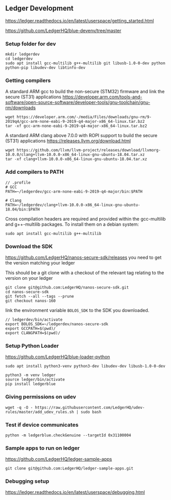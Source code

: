 ## Ledger Development

https://ledger.readthedocs.io/en/latest/userspace/getting_started.html

https://github.com/LedgerHQ/blue-devenv/tree/master

### Setup folder for dev
```
mkdir ledgerdev
cd ledgerdev
sudo apt install gcc-multilib g++-multilib git libusb-1.0-0-dev python python-pip libudev-dev libtinfo-dev

```

### Getting compilers
A standard ARM gcc to build the non-secure (STM32) firmware and link the secure (ST31) applications
https://developer.arm.com/tools-and-software/open-source-software/developer-tools/gnu-toolchain/gnu-rm/downloads
```
wget https://developer.arm.com/-/media/Files/downloads/gnu-rm/9-2019q4/gcc-arm-none-eabi-9-2019-q4-major-x86_64-linux.tar.bz2
tar -xf gcc-arm-none-eabi-9-2019-q4-major-x86_64-linux.tar.bz2
```

A standard ARM clang above 7.0.0 with ROPI support to build the secure (ST31) applications
https://releases.llvm.org/download.html
```
wget https://github.com/llvm/llvm-project/releases/download/llvmorg-10.0.0/clang+llvm-10.0.0-x86_64-linux-gnu-ubuntu-18.04.tar.xz
tar -xf clang+llvm-10.0.0-x86_64-linux-gnu-ubuntu-18.04.tar.xz
```

### Add compilers to PATH
```
// .profile
# GCC
PATH=~/ledgerdev/gcc-arm-none-eabi-9-2019-q4-major/bin:$PATH

# Clang
PATH=~/ledgerdev/clang+llvm-10.0.0-x86_64-linux-gnu-ubuntu-18.04/bin:$PATH
```

Cross compilation headers are required and provided within the gcc-multilib and g++-multilib packages. To install them on a debian system:
```
sudo apt install gcc-multilib g++-multilib
```

### Download the SDK
https://github.com/LedgerHQ/nanos-secure-sdk/releases
you need to get the version matching your ledger 

This should be a git clone with a checkout of the relevant tag relating to the version on your ledger
```
git clone git@github.com:LedgerHQ/nanos-secure-sdk.git
cd nanos-secure-sdk
git fetch --all --tags --prune
git checkout nanos-160
```
link the environment variable `BOLOS_SDK` to the SDK you downloaded.
```
// ledgerdev/bin/activate
export BOLOS_SDK=~/ledgerdev/nanos-secure-sdk
export GCCPATH=$(pwd)/
export CLANGPATH=$(pwd)/
```

### Setup Python Loader
https://github.com/LedgerHQ/blue-loader-python
```
sudo apt install python3-venv python3-dev libudev-dev libusb-1.0-0-dev

python3 -m venv ledger
source ledger/bin/activate
pip install ledgerblue

```

### Giving permissions on udev

```
wget -q -O - https://raw.githubusercontent.com/LedgerHQ/udev-rules/master/add_udev_rules.sh | sudo bash
```

### Test if device communicates

```
python -m ledgerblue.checkGenuine --targetId 0x31100004
```

### Sample apps to run on ledger
https://github.com/LedgerHQ/ledger-sample-apps

```
git clone git@github.com:LedgerHQ/ledger-sample-apps.git
```

### Debugging setup
https://ledger.readthedocs.io/en/latest/userspace/debugging.html

